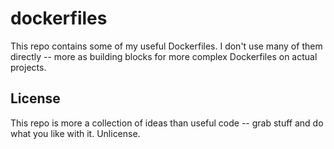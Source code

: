 # dockerfiles

This repo contains some of my useful Dockerfiles.
I don't use many of them directly -- more as building blocks for more complex Dockerfiles on actual projects.

## License

This repo is more a collection of ideas than useful code -- grab stuff and do what you like with it.
Unlicense.
